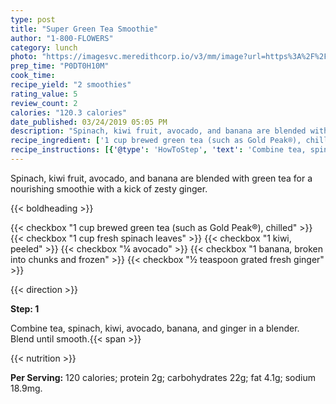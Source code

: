 ```yaml
---
type: post
title: "Super Green Tea Smoothie"
author: "1-800-FLOWERS"
category: lunch
photo: "https://imagesvc.meredithcorp.io/v3/mm/image?url=https%3A%2F%2Fimages.media-allrecipes.com%2Fuserphotos%2F3587031.jpg"
prep_time: "P0DT0H10M"
cook_time: 
recipe_yield: "2 smoothies"
rating_value: 5
review_count: 2
calories: "120.3 calories"
date_published: 03/24/2019 05:05 PM
description: "Spinach, kiwi fruit, avocado, and banana are blended with green tea for a nourishing smoothie with a kick of zesty ginger."
recipe_ingredient: ['1 cup brewed green tea (such as Gold Peak®), chilled', '1 cup fresh spinach leaves', '1 kiwi, peeled', '¼ avocado', '1 banana, broken into chunks and frozen', '½ teaspoon grated fresh ginger ']
recipe_instructions: [{'@type': 'HowToStep', 'text': 'Combine tea, spinach, kiwi, avocado, banana, and ginger in a blender. Blend until smooth.\n'}]
---
```


Spinach, kiwi fruit, avocado, and banana are blended with green tea for a nourishing smoothie with a kick of zesty ginger. 

{{< boldheading >}}

{{< checkbox "1 cup brewed green tea (such as Gold Peak®), chilled" >}}
{{< checkbox "1 cup fresh spinach leaves" >}}
{{< checkbox "1  kiwi, peeled" >}}
{{< checkbox "¼  avocado" >}}
{{< checkbox "1  banana, broken into chunks and frozen" >}}
{{< checkbox "½ teaspoon grated fresh ginger" >}}


{{< direction >}}

**Step: 1**

Combine tea, spinach, kiwi, avocado, banana, and ginger in a blender. Blend until smooth.{{< span >}}

{{< nutrition >}}

**Per Serving:** 120 calories; protein 2g; carbohydrates 22g; fat 4.1g; sodium 18.9mg.